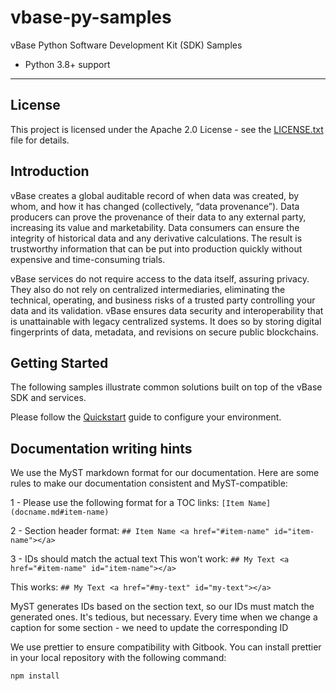 # vbase-py-samples

vBase Python Software Development Kit (SDK) Samples

- Python 3.8+ support

---

## License

This project is licensed under the Apache 2.0 License - see the [LICENSE.txt](LICENSE.txt) file for details.

## Introduction

vBase creates a global auditable record of when data was created, by whom, and how it has changed (collectively, “data provenance”). Data producers can prove the provenance of their data to any external party, increasing its value and marketability. Data consumers can ensure the integrity of historical data and any derivative calculations. The result is trustworthy information that can be put into production quickly without expensive and time-consuming trials.

vBase services do not require access to the data itself, assuring privacy. They also do not rely on centralized intermediaries, eliminating the technical, operating, and business risks of a trusted party controlling your data and its validation. vBase ensures data security and interoperability that is unattainable with legacy centralized systems. It does so by storing digital fingerprints of data, metadata, and revisions on secure public blockchains.

## Getting Started

The following samples illustrate common solutions built on top of the vBase SDK and services.

Please follow the [Quickstart](docs/quickstart.md) guide to configure your environment.

## Documentation writing hints

We use the MyST markdown format for our documentation. Here are some rules to make our documentation consistent and MyST-compatible:

1 - Please use the following format for a TOC links: `[Item Name](docname.md#item-name)`

2 - Section header format: `## Item Name <a href="#item-name" id="item-name"></a>`

3 - IDs should match the actual text This won't work: `## My Text <a href="#item-name" id="item-name"></a>`

This works: `## My Text <a href="#my-text" id="my-text"></a>`

MyST generates IDs based on the section text, so our IDs must match the generated ones. It's tedious, but necessary. Every time when we change a caption for some section - we need to update the corresponding ID

We use prettier to ensure compatibility with Gitbook. You can install prettier in your local repository with the following command:

```bash
npm install
```
